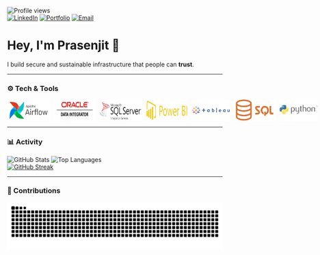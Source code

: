![Profile views](https://komarev.com/ghpvc/?username=prasenjit9619&label=Profile%20Views&color=0e75b6&style=flat)  
[![LinkedIn](https://img.shields.io/badge/LinkedIn-0A66C2?style=flat&logo=linkedin&logoColor=white)](https://linkedin.com/in/prasenjit9619)
[![Portfolio](https://img.shields.io/badge/Portfolio-111111?style=flat&logo=vercel&logoColor=white)]([https://YOUR_PORTFOLIO_URL_HERE](https://prasenjit9619.github.io/portfolio/))
[![Email](https://img.shields.io/badge/Email-D14836?style=flat&logo=gmail&logoColor=white)](mailto:prasenjit9619@gmail.com)

# Hey, I'm Prasenjit 👋

I build secure and sustainable infrastructure that people can **trust**.

---

### ⚙️ Tech & Tools  
<div style="display: flex; align-items: center; gap: 8px;">
  <img src="assets/airflow.png" alt="SSIS" width="100" height="50" />
  <img src="assets/odi.jpg" alt="ODI" width="100" height="50" />
  <img src="assets/ssis.png" alt="SSIS" width="100" height="50" />
  <img src="assets/powerbi.png" alt="SSIS" width="100" height="50" />
  <img src="assets/tableau.png" alt="ODI" width="100" height="50" />
  <img src="assets/sql.png" alt="SSIS" width="100" height="50" />
  <img src="assets/python.png" alt="SSIS" width="100" height="50" />
</div>


---

### 📊 Activity
![GitHub Stats](https://github-readme-stats.vercel.app/api?username=prasenjit9619&show_icons=true&theme=tokyonight&hide_border=true)
![Top Languages](https://github-readme-stats.vercel.app/api/top-langs/?username=prasenjit9619&layout=compact&theme=tokyonight&hide_border=true)  
[![GitHub Streak](https://streak-stats.demolab.com?user=prasenjit9619)](https://git.io/streak-stats)

---

### 🐍 Contributions
![GitHub Snake Light](https://github.com/prasenjit9619/prasenjit9619/blob/output/github-contribution-grid-snake.svg)
<!--![GitHub Snake Dark](https://github.com/prasenjit9619/prasenjit9619/blob/output/github-contribution-grid-snake-dark.svg) -->


